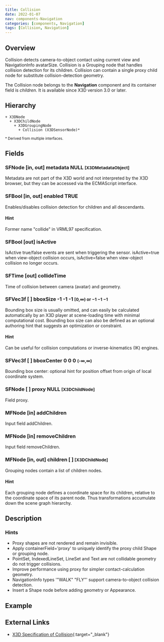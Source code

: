 ```yaml
---
title: Collision
date: 2022-01-07
nav: components-Navigation
categories: [components, Navigation]
tags: [Collision, Navigation]
---
```

<style>
.post h3 {
  word-spacing: 0.2em;
}
</style>

## Overview

Collision detects camera-to-object contact using current view and NavigationInfo avatarSize. Collision is a Grouping node that handles collision detection for its children. Collision can contain a single proxy child node for substitute collision-detection geometry.

The Collision node belongs to the **Navigation** component and its container field is *children.* It is available since X3D version 3.0 or later.

## Hierarchy

```
+ X3DNode
  + X3DChildNode
    + X3DGroupingNode
      + Collision (X3DSensorNode)*
```

<small>\* Derived from multiple interfaces.</small>

## Fields

### SFNode [in, out] **metadata** NULL <small>[X3DMetadataObject]</small>

Metadata are not part of the X3D world and not interpreted by the X3D browser, but they can be accessed via the ECMAScript interface.

### SFBool [in, out] **enabled** TRUE

Enables/disables collision detection for children and all descendants.

#### Hint

Former name "collide" in VRML97 specification.

### SFBool [out] **isActive**

IsActive true/false events are sent when triggering the sensor. isActive=true when view-object collision occurs, isActive=false when view-object collision no longer occurs.

### SFTime [out] **collideTime**

Time of collision between camera (avatar) and geometry.

### SFVec3f [ ] **bboxSize** -1 -1 -1 <small>[0,∞) or −1 −1 −1</small>

Bounding box size is usually omitted, and can easily be calculated automatically by an X3D player at scene-loading time with minimal computational cost. Bounding box size can also be defined as an optional authoring hint that suggests an optimization or constraint.

#### Hint

Can be useful for collision computations or inverse-kinematics (IK) engines.

### SFVec3f [ ] **bboxCenter** 0 0 0 <small>(-∞,∞)</small>

Bounding box center: optional hint for position offset from origin of local coordinate system.

### SFNode [ ] **proxy** NULL <small>[X3DChildNode]</small>

Field proxy.

### MFNode [in] **addChildren**

Input field addChildren.

### MFNode [in] **removeChildren**

Input field removeChildren.

### MFNode [in, out] **children** [ ] <small>[X3DChildNode]</small>

Grouping nodes contain a list of children nodes.

#### Hint

Each grouping node defines a coordinate space for its children, relative to the coordinate space of its parent node. Thus transformations accumulate down the scene graph hierarchy.

## Description

### Hints

- Proxy shapes are not rendered and remain invisible.
- Apply containerField='proxy' to uniquely identify the proxy child Shape or grouping node.
- PointSet, IndexedLineSet, LineSet and Text are not collidable geometry do not trigger collisions.
- Improve performance using proxy for simpler contact-calculation geometry.
- NavigationInfo types '"WALK" "FLY"' support camera-to-object collision detection.
- Insert a Shape node before adding geometry or Appearance.

## Example

<x3d-canvas src="https://create3000.github.io/media/examples/Navigation/Collision/Collision.x3d"></x3d-canvas>

## External Links

- [X3D Specification of Collision](https://www.web3d.org/documents/specifications/19775-1/V4.0/Part01/components/navigation.html#Collision){:target="_blank"}
